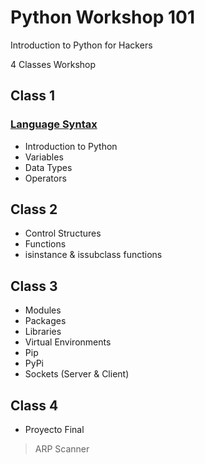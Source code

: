 # Python Workshop 101

Introduction to Python for Hackers

4 Classes Workshop

## Class 1

### [Language Syntax](./clase-1/sintax.py)
- Introduction to Python
- Variables
- Data Types
- Operators

## Class 2

- Control Structures
- Functions
- isinstance & issubclass functions

## Class 3

- Modules
- Packages
- Libraries
- Virtual Environments
- Pip
- PyPi
- Sockets (Server & Client)

## Class 4

- Proyecto Final
> ARP Scanner

